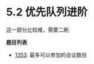 # 5.2 优先队列进阶

这一部分比较难，需要二刷

**题目列表**

- [1353](https://leetcode.cn/problems/maximum-number-of-events-that-can-be-attended/description/). 最多可以参加的会议数目
